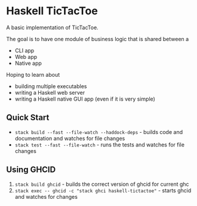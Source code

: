 # Haskell TicTacToe

A basic implementation of TicTacToe.

The goal is to have one module of business logic that is shared between a

- CLI app
- Web app
- Native app

Hoping to learn about

- building multiple executables
- writing a Haskell web server
- writing a Haskell native GUI app (even if it is very simple)

## Quick Start

- `stack build --fast --file-watch --haddock-deps` - builds code and documentation and watches for file changes
- `stack test --fast --file-watch` - runs the tests and watches for file changes

## Using GHCID

1. `stack build ghcid` - builds the correct version of ghcid for current ghc
2. `stack exec -- ghcid -c "stack ghci haskell-tictactoe"` - starts ghcid and watches for changes
